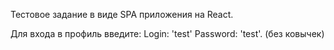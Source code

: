 Тестовое задание в виде SPA приложения на React.

Для входа в профиль введите: Login: 'test'  Password: 'test'. (без ковычек)


